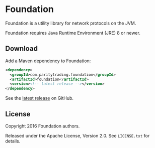 # Foundation

Foundation is a utility library for network protocols on the JVM.

Foundation requires Java Runtime Environment (JRE) 8 or newer.

## Download

Add a Maven dependency to Foundation:

```xml
<dependency>
  <groupId>com.paritytrading.foundation</groupId>
  <artifactId>foundation</artifactId>
  <version><!-- latest release --></version>
</dependency>
```

See the [latest release][] on GitHub.

  [latest release]: https://github.com/paritytrading/foundation/releases/latest

## License

Copyright 2016 Foundation authors.

Released under the Apache License, Version 2.0. See `LICENSE.txt` for details.
